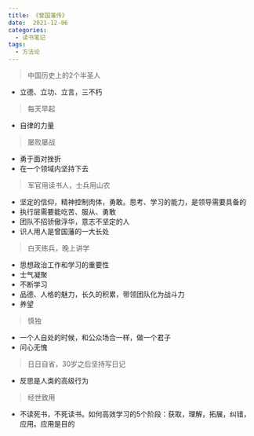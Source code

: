 ```yaml
---
title: 《曾国藩传》
date:  2021-12-06
categories:
  - 读书笔记
tags:
  - 方法论
---
```


> 中国历史上的2个半圣人
- 立德、立功、立言，三不朽

> 每天早起
- 自律的力量

> 屡败屡战
- 勇于面对挫折
- 在一个领域内坚持下去

> 军官用读书人，士兵用山农
- 坚定的信仰，精神控制肉体，勇敢。思考、学习的能力，是领导需要具备的
- 执行层需要能吃苦、服从、勇敢
- 团队不招骄傲浮华，意志不坚定的人
- 识人用人是曾国藩的一大长处

> 白天练兵，晚上讲学
- 思想政治工作和学习的重要性
- 士气凝聚
- 不断学习
- 品德、人格的魅力，长久的积累，带领团队化为战斗力
- 养望

> 慎独
- 一个人自处的时候，和公众场合一样，做一个君子
- 问心无愧

> 日日自省，30岁之后坚持写日记
- 反思是人类的高级行为

> 经世致用
- 不读死书，不死读书。如何高效学习的5个阶段：获取，理解，拓展，纠错，应用。应用是目的